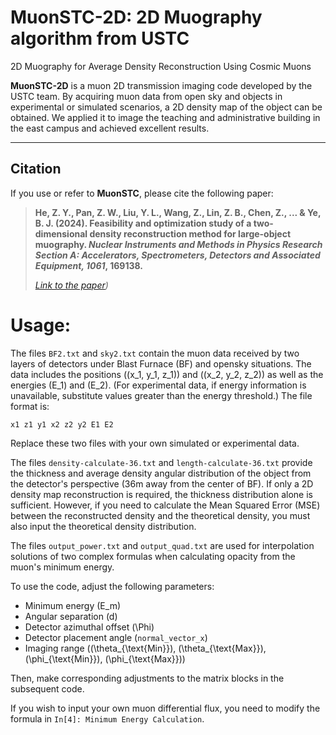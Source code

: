 # MuonSTC-2D: 2D Muography algorithm from USTC
2D Muography for Average Density Reconstruction Using Cosmic Muons

**MuonSTC-2D** is a muon 2D transmission imaging code developed by the USTC team. By acquiring muon data from open sky and objects in experimental or simulated scenarios, a 2D density map of the object can be obtained. We applied it to image the teaching and administrative building in the east campus and achieved excellent results.

---

## Citation

If you use or refer to **MuonSTC**, please cite the following paper:  
> **He, Z. Y., Pan, Z. W., Liu, Y. L., Wang, Z., Lin, Z. B., Chen, Z., ... & Ye, B. J. (2024). Feasibility and optimization study of a two-dimensional density reconstruction method for large-object muography. *Nuclear Instruments and Methods in Physics Research Section A: Accelerators, Spectrometers, Detectors and Associated Equipment, 1061*, 169138.**  
>
> *[Link to the paper](https://doi.org/10.1016/j.nima.2024.169138))*


# Usage:
The files `BF2.txt` and `sky2.txt` contain the muon data received by two layers of detectors under Blast Furnace (BF) and opensky situations. The data includes the positions \((x_1, y_1, z_1)\) and \((x_2, y_2, z_2)\) as well as the energies \(E_1\) and \(E_2\). (For experimental data, if energy information is unavailable, substitute values greater than the energy threshold.) The file format is:  
```
x1 z1 y1 x2 z2 y2 E1 E2
```
Replace these two files with your own simulated or experimental data.

The files `density-calculate-36.txt` and `length-calculate-36.txt` provide the thickness and average density angular distribution of the object from the detector's perspective (36m away from the center of BF). If only a 2D density map reconstruction is required, the thickness distribution alone is sufficient. However, if you need to calculate the Mean Squared Error (MSE) between the reconstructed density and the theoretical density, you must also input the theoretical density distribution.

The files `output_power.txt` and `output_quad.txt` are used for interpolation solutions of two complex formulas when calculating opacity from the muon's minimum energy.

To use the code, adjust the following parameters:
- Minimum energy \(E_m\)
- Angular separation \(d\)
- Detector azimuthal offset \(\Phi\)
- Detector placement angle (`normal_vector_x`)
- Imaging range (\(\theta_{\text{Min}}\), \(\theta_{\text{Max}}\), \(\phi_{\text{Min}}\), \(\phi_{\text{Max}}\))

Then, make corresponding adjustments to the matrix blocks in the subsequent code.

If you wish to input your own muon differential flux, you need to modify the formula in `In[4]: Minimum Energy Calculation`.
